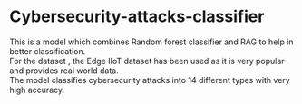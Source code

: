 # Cybersecurity-attacks-classifier
This is a model which combines Random forest classifier and RAG to help in better classification.<br>
For the dataset , the Edge IIoT dataset has been used as it is very popular and provides real world data.<br>
The model classifies cybersecurity attacks into 14 different types with very high accuracy.
